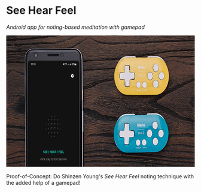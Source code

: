 # See Hear Feel

_Android app for noting-based meditation with gamepad_

<img alt="phone and gamepads" height="350" src=".readme/shf-feature.png">

Proof-of-Concept: Do Shinzen Young's _See Hear Feel_ noting technique with the added help of a gamepad!
